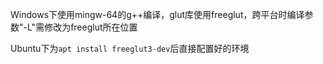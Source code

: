 Windows下使用mingw-64的g++编译，glut库使用freeglut，跨平台时编译参数"-L"需修改为freeglut所在位置

Ubuntu下为`apt install freeglut3-dev`后直接配置好的环境